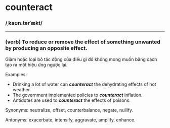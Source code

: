 # counteract

### /ˌkaʊn.tərˈækt/

---

### (verb) To reduce or remove the effect of something unwanted by producing an opposite effect.

Giảm hoặc loại bỏ tác động của điều gì đó không mong muốn bằng cách tạo ra một hiệu ứng ngược lại.

Examples:
- Drinking a lot of water can **_counteract_** the dehydrating effects of hot weather.
- The government implemented policies to **_counteract_** inflation.
- Antidotes are used to **_counteract_** the effects of poisons.

Synonyms: neutralize, offset, counterbalance, negate, nullify.

Antonyms: exacerbate, intensify, aggravate, amplify, enhance.